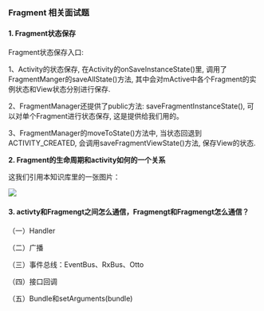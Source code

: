 ### Fragment 相关面试题

#### 1. Fragment状态保存

Fragment状态保存入口:

1、Activity的状态保存, 在Activity的onSaveInstanceState()里, 调用了FragmentManger的saveAllState()方法, 其中会对mActive中各个Fragment的实例状态和View状态分别进行保存.

2、FragmentManager还提供了public方法: saveFragmentInstanceState(), 可以对单个Fragment进行状态保存, 这是提供给我们用的。

3、FragmentManager的moveToState()方法中, 当状态回退到ACTIVITY_CREATED, 会调用saveFragmentViewState()方法, 保存View的状态.



**2. Fragment的生命周期和activity如何的一个关系**

这我们引用本知识库里的一张图片：

![](https://devyk.oss-cn-qingdao.aliyuncs.com/blog/20200310192733.png)



#### 3. activty和Fragmengt之间怎么通信，Fragmengt和Fragmengt怎么通信？

（一）Handler

（二）广播

（三）事件总线：EventBus、RxBus、Otto

（四）接口回调

（五）Bundle和setArguments(bundle)